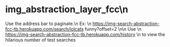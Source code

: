 # img_abstraction_layer_fcc\n
Use the address bar to paginate.\n
Ex: \n
https://img-search-abstraction-fcc-tb.herokuapp.com/search/lolcats funny?offset=2 \n\n
Use \n
https://img-search-abstraction-fcc-tb.herokuapp.com/history \n
to view the hilarious number of test searches

